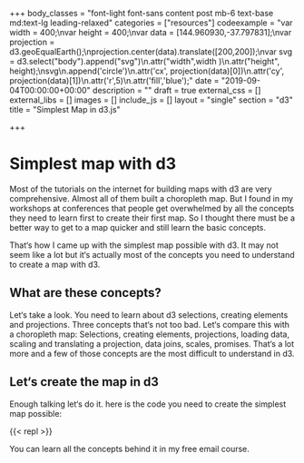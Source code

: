 +++
body_classes = "font-light font-sans content post mb-6 text-base md:text-lg leading-relaxed"
categories = ["resources"]
codeexample = "var width = 400;\nvar height = 400;\nvar data = [144.960930,-37.797831];\nvar projection = d3.geoEqualEarth();\nprojection.center(data).translate([200,200]);\nvar svg = d3.select(\"body\").append(\"svg\")\n.attr(\"width\",width )\n.attr(\"height\", height);\nsvg\n.append('circle')\n.attr('cx', projection(data)[0])\n.attr('cy', projection(data)[1])\n.attr('r',5)\n.attr('fill','blue');"
date = "2019-09-04T00:00:00+00:00"
description = ""
draft = true
external_css = []
external_libs = []
images = []
include_js = []
layout = "single"
section = "d3"
title = "Simplest Map in d3.js"

+++
# Simplest map with d3

Most of the tutorials on the internet for building maps with d3 are very comprehensive. Almost all of them built a choropleth map. But I found in my workshops at conferences that people get overwhelmed by all the concepts they need to learn first to create their first map.
So I thought there must be a better way to get to a map quicker and still learn the basic concepts.

That‘s how I came up with the simplest map possible with d3.
It may not seem like a lot but it‘s actually most of the concepts you need to understand to create a map with d3.

## What are these concepts?

Let‘s take a look. You need to learn about d3 selections, creating elements and projections. Three concepts that‘s not too bad.
Let‘s compare this with a choropleth map:
Selections, creating elements, projections, loading data, scaling and translating a projection, data joins, scales, promises.
That‘s a lot more and a few of those concepts are the most difficult to understand in d3.

## Let‘s create the map in d3

Enough talking let‘s do it.
here is the code you need to create the simplest map possible:

{{< repl >}}

You can learn all the concepts behind it in my free email course.